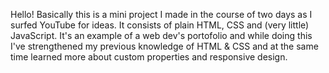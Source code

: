 Hello! Basically this is a mini project I made in the course of two days as I surfed YouTube for ideas. It consists of plain HTML, CSS and (very little) JavaScript. It's an example of a web dev's portofolio and while doing this I've strengthened my previous knowledge of HTML & CSS and at the same time learned more about custom properties and responsive design.